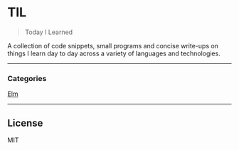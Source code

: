 # TIL

> Today I Learned

A collection of code snippets, small programs and concise write-ups on things I learn day to day across a variety of languages and technologies.
 
---

### Categories

[Elm](https://github.com/Bema/til/elm)

---
## License

MIT

